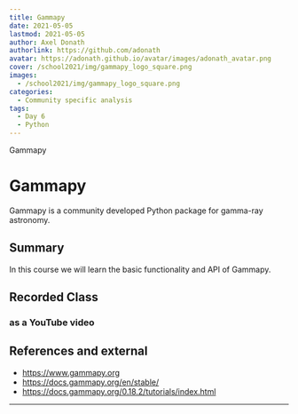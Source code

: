 ```yaml
---
title: Gammapy
date: 2021-05-05
lastmod: 2021-05-05
author: Axel Donath
authorlink: https://github.com/adonath
avatar: https://adonath.github.io/avatar/images/adonath_avatar.png
cover: /school2021/img/gammapy_logo_square.png
images:
  - /school2021/img/gammapy_logo_square.png
categories:
  - Community specific analysis
tags:
  - Day 6
  - Python
---
```


Gammapy

<!--more-->
<!---->

<!-- Dear instructor:
* The dates at the top of this markdown (.md) document will help order the classes in the portal.
Please, if you don't need to, do not change the one that is now.
* Take into account that there is a feature in the dates: if you use a date in the future, the class will be not visible in the portal until the date you have assigned.
* You can create dedicated folders if you need to.
* But if you simply need to add some pictures, you can use the folder ../static/img/ mentioned at the top as /school2021/img/
-->

<!---->

# Gammapy

Gammapy is a community developed Python package for gamma-ray astronomy.

## Summary

In this course we will learn the basic functionality and API of Gammapy.


## Recorded Class

### as a YouTube video

## References and external
- https://www.gammapy.org
- https://docs.gammapy.org/en/stable/
- https://docs.gammapy.org/0.18.2/tutorials/index.html


---
